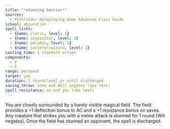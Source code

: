 ```yaml
---
title: "*stunning barrier*"
sources:
  - Pathfinder Roleplaying Game Advanced Class Guide
school: abjuration
spell_lists:
  - {name: cleric, level: 1}
  - {name: inquisitor, level: 1}
  - {name: paladin, level: 1}
  - {name: sorcerer/wizard, level: 1}
casting_time: 1 standard action
components:
  - V
  - S
range: personal
target: you
duration: 1 round/level or until discharged
saving_throw: none and Will negates (see text)
spell_resistance: no and yes (see text)
---
```


You are closely surrounded by a barely visible magical field. The field provides a +1 deflection bonus to AC and a +1 resistance bonus on saves. Any creature that strikes you with a melee attack is stunned for 1 round (Will negates). Once the field has stunned an opponent, the spell is discharged.

